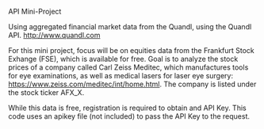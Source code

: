 
API Mini-Project

Using aggregated financial market data from the Quandl, using the Quandl API. http://www.quandl.com

For this mini project, focus will be on equities data from the Frankfurt Stock Exhange (FSE), which is available for free. Goal is to analyze the stock prices of a company called Carl Zeiss Meditec, which manufactures tools for eye examinations, as well as medical lasers for laser eye surgery: https://www.zeiss.com/meditec/int/home.html. The company is listed under the stock ticker AFX_X.

While this data is free, registration is required to obtain and API Key. This code uses an apikey file (not included) to pass the API Key to the request.
